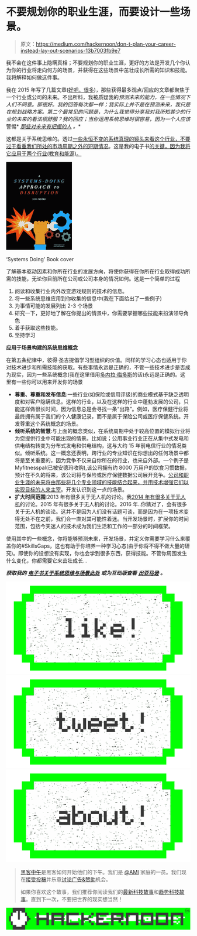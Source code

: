 # 不要规划你的职业生涯，而要设计一些场景。

> 原文：<https://medium.com/hackernoon/don-t-plan-your-career-instead-lay-out-scenarios-13b7003fb9e7>

我不会在这件事上隐瞒真相；不要规划你的职业生涯，更好的方法是开发几个你认为你的行业将走向何方的场景，并获得在这些场景中茁壮成长所需的知识和技能。我将解释如何做这件事。

我在 2015 年写了几篇文章([好吧，很多](https://www.linkedin.com/today/author/22065921?trk=prof-sm))，那些获得最多观点/回应的文章都聚焦于一个行业或公司的未来。不出所料，我被质疑我的*预测未来的能力，在一些情况下人们不同意。那很好。我的回答每次都一样；我实际上并不是在预测未来，我只是在规划战略方案。第二个最常见的问题是，为什么我觉得分享我对我所知甚少的行业的未来的看法很舒服？我的回应；当你运用系统思维时很容易，因为一个人应该*警惕* [*那些对未来有把握的人*](https://en.wikipedia.org/wiki/Ken_Olsen) *。**

这都是关于系统思维的。透过[一些永恒不变的系统真理的镜头来看这个行业，不要过于看重我们所处的市场周期之外的短期情况](http://www.amazon.com/Thinking-Systems-Donella-H-Meadows/dp/1603580557)。这是我的电子书[的关键，因为我将它应用于两个行业(教育和能源)。](http://www.asha-labs.com/book/systems-doing-for-disruptive-innovation)

![](img/9e1d938c7b69b4591122c2e257fdb618.png)

‘Systems Doing’ Book cover

了解基本驱动因素和你所在行业的发展方向，将使你获得在你所在行业取得成功所需的技能，无论你目前所在公司或公司本身的情况如何。这是一个简单的过程

1.  阅读和收集行业内外改变游戏规则的技术的信息。
2.  将一些系统思维应用到你收集的信息中(我在下面给出了一些例子)
3.  为事情可能的发展列出 2-3 个场景
4.  研究一下，更好地了解在你提出的情景中，你需要掌握哪些技能来扮演领导角色
5.  着手获取这些技能。
6.  坚持学习

**应用于场景构建的系统思维概念**

在第五条纪律中，彼得·圣吉提倡学习型组织的价值。同样的学习心态也适用于你对技术进步和所需技能的获取。有些事情永远是正确的，不管一些技术进步是否成为现实，因为一些系统概念(我在这里借用[多内拉·梅多斯](http://www.amazon.com/Thinking-Systems-Donella-H-Meadows/dp/1603580557/ref=sr_1_1?s=books&ie=UTF8&qid=1453910640&sr=1-1&keywords=donella+meadows+thinking+in+systems)的话)永远是正确的。这里有一些你可以用来开发你的场景

*   **尊重、尊重和发布信息**:一些行业(如保险或信用评级)的商业模式基于缺乏透明度和对客户隐瞒信息。这样的行业，以及在这样的行业中蓬勃发展的公司，只能这样做很长时间，因为信息总是会寻找一条“出路”。例如，医疗保健行业将最终拥有属于我们的个人健康记录，而不是属于保险公司或医疗保健系统。开发尊重这个系统概念的场景。
*   **倾听系统的智慧**:与上面的概念类似，在系统周期中处于较高位置的模拟行业将为您提供行业中可能出现的情景。比如说；公用事业行业正在从集中式发电和供电结构转变为分布式发电和供电结构，这与大约 15 年前电信行业的情况类似。倾听系统。这一概念还表明，跨行业的专业知识在你想出的任何场景中都将是至关重要的，因为竞争不仅来自你所在的行业，也来自外部。一个例子是 Myfitnesspal(已被安德玛收购),该公司拥有约 8000 万用户的饮食习惯数据，预计在不久的将来，该公司将与保险或医疗保健数据公司展开竞争。[公司和职业生涯的未来将由那些将几个专业领域的技能结合起来，并用技术增强它们以实现目标的人来主宰](https://www.linkedin.com/pulse/amplified-intelligence-new-buzzword-death-your-job-seyi-fabode?trk=mp-reader-card)。开发认识到这一点的场景。
*   **扩大时间范围**:2013 年有很多关于无人机的讨论。我[2014 年有很多关于无人机](http://bits.blogs.nytimes.com/2014/06/22/smile-a-drone-is-about-to-take-your-picture-2/)的讨论。2015 年有很多关于无人机的讨论。2016 年..你猜对了，会有很多关于无人机的谈论。这并不是因为人们没有话题可谈，而是因为在一项技术变得无处不在之前，我们会一直对其可能性着迷。当开发场景时，扩展你的时间范围，包括今天迷人的技术成为我们生活和工作的一部分的时间框架。

使用其中的一些概念，你将能够预测未来，开发场景，并定义你需要学习什么来覆盖你的#SkillsGaps，这也有助于你培养一种学习心态(由于你将不得不做大量的研究)。即使你的设想没有实现，你也会学到很多东西，获得技能。不管你周围发生什么变化，你都需要它来茁壮成长…

***获取我的*** [***电子书关于系统思维与场景此处***](http://www.asha-labs.com/book/systems-doing-for-disruptive-innovation) ***或为互动版查看*** [***出亚马逊***](http://www.amazon.com/Systems-Doing-Approach-Disruption-ebook/dp/B01B3NBTL6/ref=sr_1_2?ie=UTF8&qid=1453911492&sr=8-2&keywords=Seyi+Fabode) ***。***

[![](img/50ef4044ecd4e250b5d50f368b775d38.png)](http://bit.ly/HackernoonFB)[![](img/979d9a46439d5aebbdcdca574e21dc81.png)](https://goo.gl/k7XYbx)[![](img/2930ba6bd2c12218fdbbf7e02c8746ff.png)](https://goo.gl/4ofytp)

> [黑客中午](http://bit.ly/Hackernoon)是黑客如何开始他们的下午。我们是 [@AMI](http://bit.ly/atAMIatAMI) 家庭的一员。我们现在[接受投稿](http://bit.ly/hackernoonsubmission)并乐意[讨论广告&赞助](mailto:partners@amipublications.com)机会。
> 
> 如果你喜欢这个故事，我们推荐你阅读我们的[最新科技故事](http://bit.ly/hackernoonlatestt)和[趋势科技故事](https://hackernoon.com/trending)。直到下一次，不要把世界的现实想当然！

[![](img/be0ca55ba73a573dce11effb2ee80d56.png)](https://goo.gl/Ahtev1)